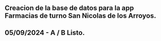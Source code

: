 ## Creacion de la base de datos para la app Farmacias de turno San Nicolas de los Arroyos.
## 05/09/2024 - A / B Listo.
